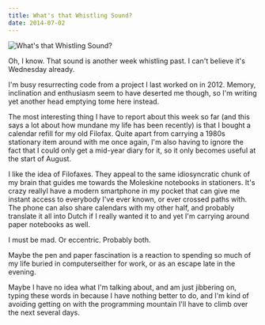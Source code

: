 ```yaml
---
title: What's that Whistling Sound?
date: 2014-07-02
---
```


![What's that Whistling Sound?](https://source.unsplash.com/LuQ2ex5HY3c/1600x900)

Oh, I know. That sound is another week whistling past. I can't believe it's Wednesday already.

I'm busy resurrecting code from a project I last worked on in 2012. Memory, inclination and enthusiasm seem to have deserted me though, so I'm writing yet another head emptying tome here instead.

The most interesting thing I have to report about this week so far (and this says a lot about how mundane my life has been recently) is that I bought a calendar refill for my old Filofax. Quite apart from carrying a 1980s stationary item around with me once again, I'm also having to ignore the fact that I could only get a mid-year diary for it, so it only becomes useful at the start of August.

I like the idea of Filofaxes. They appeal to the same idiosyncratic chunk of my brain that guides me towards the Moleskine notebooks in stationers. It's crazy reallyI have a modern smartphone in my pocket that can give me instant access to everybody I've ever known, or ever crossed paths with. The phone can also share calendars with my other half, and probably translate it all into Dutch if I really wanted it to and yet I'm carrying around paper notebooks as well.

I must be mad. Or eccentric. Probably both.

Maybe the pen and paper fascination is a reaction to spending so much of my life buried in computerseither for work, or as an escape late in the evening.

Maybe I have no idea what I'm talking about, and am just jibbering on, typing these words in because I have nothing better to do, and I'm kind of avoiding getting on with the programming mountain I'll have to climb over the next several days.